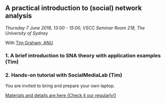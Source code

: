 ## A practical introduction to (social) network analysis

*Thursday 7 June 2018, 13:00 - 15:00, VSCC Seminar Room 218, The University of Sydney*

With [Tim Graham, ANU](https://researchers.anu.edu.au/researchers/graham-tj)

### 1. A brief introduction to SNA theory with application examples (Tim)

### 2. Hands-on tutorial with SocialMediaLab (Tim)

You are invited to bring and prepare your own laptop.

[Materials and details are here (Check it our regularly!)](https://github.com/Digital-Methods-Sydney/ws-201806/tree/master/sna_tutorial)
